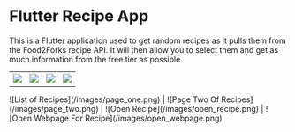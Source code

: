 # Flutter Recipe App
This is a Flutter application used to get random recipes as it pulls them from the Food2Forks recipe API. It will then allow you to select them and get as much information from the free tier as possible.

<table style="width:100%">
  <tr>
    <th><image src='/images/page_one.png'/></th>
    <th><image src='/images/page_two.png'/></th>
    <th><image src='/images/open_recipe.png'/></th>
    <th><image src='/images/open_webpage.png'/></th>

  </tr>
  </table>
![List of Recipes](/images/page_one.png) | ![Page Two Of Recipes](/images/page_two.png) | ![Open Recipe](/images/open_recipe.png) | ![Open Webpage For Recipe](/images/open_webpage.png)

